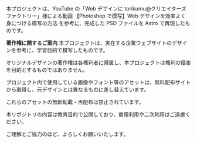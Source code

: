 本プロジェクトは、YouTube の「Web デザインに torikumu@クリエイターズファクトリー」様による動画 【Photoshop で模写】Web デザインを効率よく身につける模写の方法 を参考に、完成した PSD ファイルを Astro で再現したものです。

**著作権に関するご案内**
本プロジェクトは、実在する企業ウェブサイトのデザインを参考に、学習目的で模写したものです。

オリジナルデザインの著作権は各権利者に帰属し、本プロジェクトは権利の侵害を目的とするものではありません。

プロジェクト内で使用している画像やフォント等のアセットは、無料配布サイトから取得し、元デザインとは異なるものに差し替えています。

これらのアセットの無断転載・再配布は禁止されています。

本リポジトリの内容は教育目的で公開しており、商用利用や二次利用はご遠慮ください。

ご理解とご協力のほど、よろしくお願いいたします。
